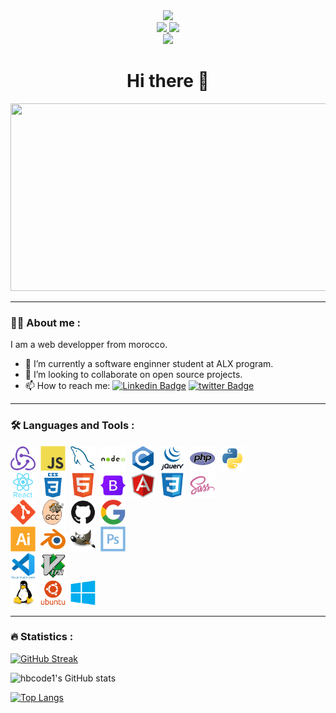 <div id = "header" align = "center">
	<img src="https://media.giphy.com/media/M9gbBd9nbDrOTu1Mqx/giphy.gif" width="100"/>
	<div id = "badges">
		<a href = "https://www.linkedin.com/in/elhoucine-bh">
			<img src = "https://img.shields.io/badge/LinkedIn-blue?logo=linkedin&logoColor=white&style=for-the-badge"/>
		</a>
		<a href = "https://twitter.com/hocinbaha20">
			<img src = "https://img.shields.io/badge/twitter-blue?logo=twitter&logoColor=white&style=for-the-badge"/>
		</a>
	</div>
	<img src = "https://komarev.com/ghpvc/?username=hbcode1&style=flat-square"/>
	<h1> Hi there 👋
	</h1>
</div>
<div align = "center">
	<img src="https://media.giphy.com/media/dWesBcTLavkZuG35MI/giphy.gif" width="600" height="300"/>
</div>

---

### :man_technologist: About me :
I am a web developper from morocco.

<!-- - 🔭 I’m currently working on ... 
- 🤔 I’m looking for help with ...
- ⚡ Fun fact: C is fun.-->
- 🌱 I’m currently a software enginner student at ALX program.
- 👯 I’m looking to collaborate on open source projects.
- 📫 How to reach me: [![Linkedin Badge](https://img.shields.io/badge/-@elhoucine-blue?style=flat&logo=Linkedin&logoColor=white)](https://www.linkedin.com/in/elhoucine-bh) [![twitter Badge](https://img.shields.io/badge/-@hocinebaha20-blue?style=flat&logo=twitter&logoColor=white)](https://twitter.com/hocinbaha20)


---

### :hammer_and_wrench: Languages and Tools :

<div>
	<img src="https://github.com/devicons/devicon/blob/master/icons/redux/redux-original.svg" title="Redux" alt="Redux " width="40" height="40"/>&nbsp;
	<img src="https://github.com/devicons/devicon/blob/master/icons/javascript/javascript-original.svg" title="JavaScript" alt="JavaScript" width="40" height="40"/>&nbsp;
	<img src="https://github.com/devicons/devicon/blob/master/icons/mysql/mysql-original.svg" title="MySQL"  alt="MySQL" width="40" height="40"/>&nbsp;
	<img src="https://github.com/devicons/devicon/blob/master/icons/nodejs/nodejs-original-wordmark.svg" title="NodeJS" alt="NodeJS" width="40" height="40"/>&nbsp;
	<img src="https://github.com/devicons/devicon/blob/master/icons/c/c-original.svg" title="c" **alt="c" width="40" height="40"/>&nbsp;
	<img src="https://github.com/devicons/devicon/blob/master/icons/jquery/jquery-original-wordmark.svg" title="jquery" **alt="jquery" width="40" height="40"/>&nbsp;
	<img src="https://github.com/devicons/devicon/blob/master/icons/php/php-original.svg" title="php" **alt="php" width="40" height="40"/>&nbsp;
	<img src="https://github.com/devicons/devicon/blob/master/icons/python/python-original.svg" title="python" **alt="python" width="40" height="40"/>&nbsp;
</div>

<div>
	<img src="https://github.com/devicons/devicon/blob/master/icons/react/react-original-wordmark.svg" title="React" alt="React" width="40" height="40"/>&nbsp;
	<img src="https://github.com/devicons/devicon/blob/master/icons/css3/css3-plain-wordmark.svg"  title="CSS3" alt="CSS" width="40" height="40"/>&nbsp;
	<img src="https://github.com/devicons/devicon/blob/master/icons/html5/html5-original.svg" title="HTML5" alt="HTML" width="40" height="40"/>&nbsp;
	<img src="https://github.com/devicons/devicon/blob/master/icons/bootstrap/bootstrap-original.svg" title="bootstrap" **alt="bootstrap" width="40" height="40"/>&nbsp;
	<img src="https://github.com/devicons/devicon/blob/master/icons/angularjs/angularjs-original.svg" title="angularjs" **alt="angularjs" width="40" height="40"/>&nbsp;
	<img src="https://github.com/devicons/devicon/blob/master/icons/css3/css3-original.svg" title="css3" **alt="css3" width="40" height="40"/>&nbsp;
	<img src="https://github.com/devicons/devicon/blob/master/icons/sass/sass-original.svg" title="sass" **alt="sass" width="40" height="40"/>&nbsp;
</div>

<div>
	<img src="https://github.com/devicons/devicon/blob/master/icons/git/git-original.svg" title="Git" **alt="Git" width="40" height="40"/>&nbsp;
	<img src="https://github.com/devicons/devicon/blob/master/icons/gcc/gcc-original.svg" title="gcc" **alt="gcc" width="40" height="40" style="background-color: white;"/>&nbsp;
	<img src="https://github.com/devicons/devicon/blob/master/icons/github/github-original.svg" title="github" **alt="github" width="40" height="40"/>&nbsp;
	<img src="https://github.com/devicons/devicon/blob/master/icons/google/google-original.svg" title="google" **alt="google" width="40" height="40"/>&nbsp;
</div>

<div>
	<img src="https://github.com/devicons/devicon/blob/master/icons/illustrator/illustrator-plain.svg" title="illustrator" **alt="illustrator" width="40" height="40"/>&nbsp;
	<img src="https://github.com/devicons/devicon/blob/master/icons/blender/blender-original.svg" title="blender" **alt="blender" width="40" height="40"/>&nbsp;
	<img src="https://github.com/devicons/devicon/blob/master/icons/gimp/gimp-original.svg" title="gimp" **alt="gimp" width="40" height="40"/>&nbsp;
	<img src="https://github.com/devicons/devicon/blob/master/icons/photoshop/photoshop-line.svg" title="photoshop" **alt="photoshop" width="40" height="40"/>&nbsp;
</div>

<div>
	<img src="https://github.com/devicons/devicon/blob/master/icons/vscode/vscode-original-wordmark.svg" title="vscode" **alt="vscode" width="40" height="40"/>&nbsp;
	<img src="https://github.com/devicons/devicon/blob/master/icons/vim/vim-original.svg" title="vim" **alt="vim" width="40" height="40"/>&nbsp;
</div>
<div>
	<img src="https://github.com/devicons/devicon/blob/master/icons/linux/linux-original.svg" title="linux" **alt="linux" width="40" height="40"/>&nbsp;
	<img src="https://github.com/devicons/devicon/blob/master/icons/ubuntu/ubuntu-plain-wordmark.svg" title="ubuntu" **alt="ubuntu" width="40" height="40"/>&nbsp;
	<img src="https://github.com/devicons/devicon/blob/master/icons/windows8/windows8-original.svg" title="windows" **alt="windows" width="40" height="40"/>&nbsp;
</div>

---

### :fire: Statistics :

[![GitHub Streak](https://github-readme-streak-stats.herokuapp.com?user=hbcode1&exclude_days=Sun&card_width=830)](https://git.io/streak-stats)

![hbcode1's GitHub stats](https://github-readme-stats.vercel.app/api?username=hbcode1&show_icons=true&theme=dark)

[![Top Langs](https://github-readme-stats.vercel.app/api/top-langs/?username=hbcode1&layout=compact)](https://github.com/hbcode1/github-readme-stats)
